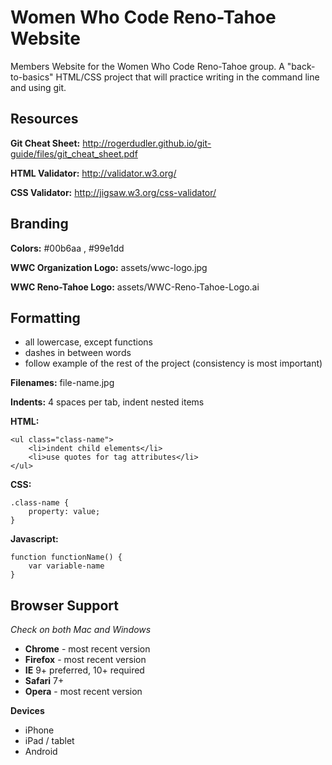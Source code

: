 Women Who Code Reno-Tahoe Website
===================

Members Website for the Women Who Code Reno-Tahoe group. A "back-to-basics" HTML/CSS project that will practice writing in the command line and using git.

Resources
---------

**Git Cheat Sheet:** http://rogerdudler.github.io/git-guide/files/git_cheat_sheet.pdf

**HTML Validator:** http://validator.w3.org/

**CSS Validator:** http://jigsaw.w3.org/css-validator/

Branding
--------

**Colors:**
  #00b6aa , 
  #99e1dd

**WWC Organization Logo:** assets/wwc-logo.jpg

**WWC Reno-Tahoe Logo:** assets/WWC-Reno-Tahoe-Logo.ai

Formatting
----------

- all lowercase, except functions
- dashes in between words
- follow example of the rest of the project (consistency is most important)

**Filenames:** file-name.jpg

**Indents:** 4 spaces per tab, indent nested items

**HTML:**

	<ul class="class-name">
		<li>indent child elements</li>
		<li>use quotes for tag attributes</li>
	</ul>

**CSS:**

	.class-name {
		property: value;
	}

**Javascript:** 

	function functionName() {
		var variable-name
	}

Browser Support
---------------

*Check on both Mac and Windows*

- **Chrome** - most recent version
- **Firefox** - most recent version
- **IE** 9+ preferred, 10+ required
- **Safari** 7+
- **Opera** - most recent version

**Devices**

- iPhone
- iPad / tablet
- Android